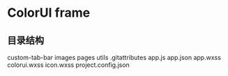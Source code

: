 # ColorUI frame

## 目录结构

custom-tab-bar
images
pages
utils
.gitattributes
app.js
app.json
app.wxss
colorui.wxss
icon.wxss
project.config.json